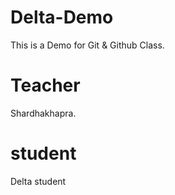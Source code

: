 # Delta-Demo
This is a Demo for Git &amp; Github Class.

# Teacher
Shardhakhapra.

# student
Delta student
